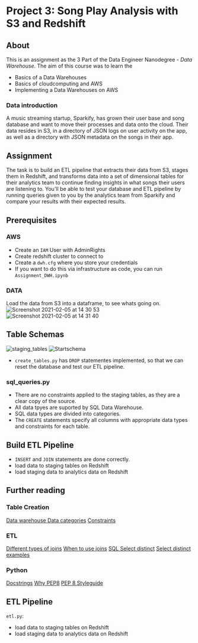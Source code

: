 # Project 3: Song Play Analysis with S3 and Redshift

## About

This is an assignment as the 3 Part of the Data Engineer Nanodegree - _Data Warehouse_.
The aim of this course was to learn the

- Basics of a Data Warehouses
- Basics of cloudcomputing and AWS
- Implementing a Data Warehouses on AWS

### Data introduction

A music streaming startup, Sparkify, has grown their user base and song database and want to move their processes and data onto the cloud. Their data resides in S3, in a directory of JSON logs on user activity on the app, as well as a directory with JSON metadata on the songs in their app.

## Assignment

The task is to build an ETL pipeline that extracts their data from S3, stages them in Redshift, and transforms data into a set of dimensional tables for their analytics team to continue finding insights in what songs their users are listening to. You'll be able to test your database and ETL pipeline by running queries given to you by the analytics team from Sparkify and compare your results with their expected results.

## Prerequisites

### AWS

- Create an `IAM` User with AdminRights
- Create redshift cluster to connect to
- Create a `dwh.cfg` where you store your credentials
- If you want to do this via infrastructure as code, you can run `Assignment_DWH.ipynb`

### DATA

Load the data from S3 into a dataframe, to see whats going on.
![Screenshot 2021-02-05 at 14 30 53](https://user-images.githubusercontent.com/6280553/107052680-db46ca80-67c5-11eb-93d5-bb849979c2bd.png)
![Screenshot 2021-02-05 at 14 31 40](https://user-images.githubusercontent.com/6280553/107052681-dbdf6100-67c5-11eb-82ba-f8e30ee1c66a.png)

## Table Schemas

![staging_tables](https://user-images.githubusercontent.com/6280553/107052684-dc77f780-67c5-11eb-87c8-c6ae72e4886f.png)
![Startschema](https://user-images.githubusercontent.com/6280553/107052686-dc77f780-67c5-11eb-9907-a33205460f4a.png)

- `create_tables.py` has `DROP` statementes implemented, so that we can reset the database and test our ETL pipeline.

### sql_queries.py

- There are no constraints applied to the staging tables, as they are a clear copy of the source.
- All data tpyes are suported by SQL Data Warehouse.
- SQL data types are divided into categories.
- The `CREATE` statements specify all columns with appropriate data types and constraints for each table.

## Build ETL Pipeline

- `INSERT` and `JOIN` statements are done correctly.
- load data to staging tables on Redshift
- load staging data to analytics data on Redshift

## Further reading

### Table Creation

[Data warehouse ](https://github.com/Huachao/azure-content/blob/master/articles/sql-data-warehouse/sql-data-warehouse-develop-table-design.md)
[Data categories](https://www.journaldev.com/16774/sql-data-types)
[Constraints](https://www.nuwavesolutions.com/constraints-and-indexes/)

### ETL

[Different types of joins](https://www.dofactory.com/sql/join)
[When to use joins](https://chartio.com/resources/tutorials/sql-joins-explained/)
[SQL Select distinct](https://www.dofactory.com/sql/select-distinct)
[Select distinct examples](http://www.mysqltutorial.org/mysql-distinct.aspx)

### Python

[Docstrings](https://www.python.org/dev/peps/pep-0257/)
[Why PEP8](https://realpython.com/python-pep8/)
[PEP 8 Styleguide](http://pep8online.com/)

## ETL Pipeline

`etl.py`:

- load data to staging tables on Redshift
- load staging data to analytics data on Redshift
